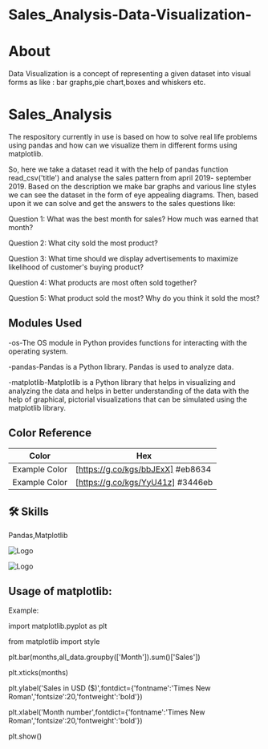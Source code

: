 # Sales_Analysis-Data-Visualization-

# About
Data Visualization is a concept of representing a given dataset into visual forms as like  : bar graphs,pie chart,boxes and whiskers etc.

# Sales_Analysis

The respository currently in use is based on how to solve real life problems using pandas and how can we visualize them in different forms using matplotlib.

So, here we take a dataset read it with the help of pandas function read_csv('title') and analyse the sales pattern from april 2019- september 2019.
Based on the description we make bar graphs and various line styles we can see the dataset in the form of eye appealing diagrams.
Then, based upon it we can solve and get the answers to the sales questions like:

Question 1: What was the best month for sales? How much was earned that month?

Question 2: What city sold the most product?

Question 3: What time should we display advertisements to maximize likelihood of customer's buying product?

Question 4: What products are most often sold together?

Question 5: What product sold the most? Why do you think it sold the most?


## Modules Used
-os-The OS module in Python provides functions for interacting with the operating system.

-pandas-Pandas is a Python library. Pandas is used to analyze data.

-matplotlib-Matplotlib is a Python library that helps in visualizing and analyzing the data and helps in better understanding of the data with the help of graphical, pictorial visualizations that can be simulated using the matplotlib library.
## Color Reference


| Color             | Hex                                                                |
| ----------------- | ------------------------------------------------------------------ |
| Example Color | [https://g.co/kgs/bbJExX] #eb8634 |
| Example Color | [https://g.co/kgs/YyU41z] #3446eb |



## 🛠 Skills

Pandas,Matplotlib


![Logo](https://upload.wikimedia.org/wikipedia/commons/e/ed/Pandas_logo.svg)



![Logo](https://upload.wikimedia.org/wikipedia/en/5/56/Matplotlib_logo.svg)



## Usage of matplotlib:

Example:

import matplotlib.pyplot as plt

from matplotlib import style

plt.bar(months,all_data.groupby(['Month']).sum()['Sales'])

plt.xticks(months)

plt.ylabel('Sales in USD ($)',fontdict={'fontname':'Times New Roman','fontsize':20,'fontweight':'bold'})

plt.xlabel('Month number',fontdict={'fontname':'Times New Roman','fontsize':20,'fontweight':'bold'})

plt.show()
